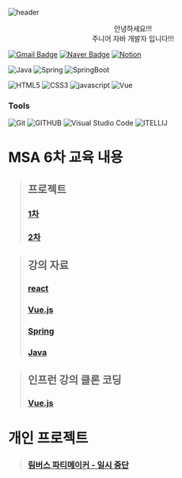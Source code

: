 ![header](https://capsule-render.vercel.app/api?type=waving&color=0:B2EBF4,100:5CD1E5&height=250&section=header&text=Welcome%20to%20ChoiTH's%20Github&fontSize=50&fontColor=ffffff&animation=fadeIn&fontAlignY=55&desc=%20&descAlignY=62&descAlign=2)

<div align="center">안녕하세요!!!<br>
주니어 자바 개발자 입니다!!!<br></div>  

[![Gmail Badge](https://img.shields.io/badge/Gmail-d14836?style=flat-square&logo=Gmail&logoColor=white&link=mailto:dltnals9957@gmail.com)](mailto:taehyoung0528@gmail.com)
[![Naver Badge](https://img.shields.io/badge/Naver-03C75A?style=flat-square&logo=Naver&logoColor=white&link=mailto:tnals1831@naver.com)](mailto:taehyoung0528@naver.com)
[![Notion](https://img.shields.io/badge/Notion-000000?style=for-the-badge&logo=notion&logoColor=whit)](https://www.notion.so/choith/Java-682b383c3e2d40f69bdad453a6e374bb?pvs=4)

![Java](https://img.shields.io/badge/Java-007396.svg?&style=for-the-badge&logo=Java&logoColor=white)
![Spring](https://img.shields.io/badge/Spring-6DB33F.svg?&style=for-the-badge&logo=Spring&logoColor=white)
![SpringBoot](https://img.shields.io/badge/SpringBoot-6DB33F.svg?&style=for-the-badge&logo=SpringBoot&logoColor=white)

![HTML5](https://img.shields.io/badge/HTML5-E34F26.svg?&style=for-the-badge&logo=HTML5&logoColor=white)
![CSS3](https://img.shields.io/badge/CSS3-1572B6.svg?&style=for-the-badge&logo=CSS3&logoColor=white)
![javascript](https://img.shields.io/badge/JavaScript-F7DF1E?style=for-the-badge&logo=JavaScript&logoColor=white)
![Vue](https://img.shields.io/badge/Vue.js-35495E?style=for-the-badge&logo=vue.js&logoColor=4FC08D)
 
### Tools
![Git](https://img.shields.io/badge/Git-F05032.svg?&style=for-the-badge&logo=Git&logoColor=white)
![GITHUB](https://img.shields.io/badge/GitHub-181717.svg?&style=for-the-badge&logo=GitHub&logoColor=white)
![Visual Studio Code](https://img.shields.io/badge/Visual%20Studio%20Code-007ACC.svg?&style=for-the-badge&logo=Visual%20Studio%20Code&logoColor=white)
![ITELLIJ](https://img.shields.io/badge/IntelliJIDEA-000000.svg?&style=for-the-badge&logo=IntelliJIDEA&logoColor=white)


<h1>MSA 6차 교육 내용</h1>

>## 프로젝트
>### [1차](https://github.com/ChoiTHs/todotodo)
>### [2차](https://github.com/ChoiTHs/mechuli)

>## 강의 자료
>### [react](https://github.com/ChoiTHs/MSA-React)
>### [Vue.js](https://github.com/ChoiTHs/vues)
>### [Spring](https://github.com/ChoiTHs/msa_spring)
>### [Java](https://github.com/ChoiTHs/MSA-6th/tree/main/Java)

>## 인프런 강의 클론 코딩
>### [Vue.js](https://github.com/ChoiTHs/vue-advanced)

<h1>개인 프로젝트</h1>

>### [림버스 파티메이커 - 일시 중단](https://github.com/ChoiTHs/limbus)
